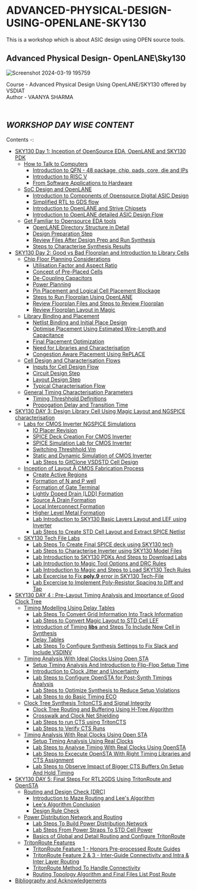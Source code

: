 # ADVANCED-PHYSICAL-DESIGN-USING-OPENLANE-SKY130
This is a workshop which is about ASIC design using OPEN source tools.
## Advanced Physical Design- OpenLANE\Sky130
![Screenshot 2024-03-19 195759](https://github.com/VAANYA-SHARMA/Advanced-Physical-Design-using-OPENLANE-Sky-130/assets/163661889/9e3eb63d-d8ec-4051-96e3-3a3a06a7a540)
<br>

Course -  Advanced Physical Design Using OpenLANE/SKY130 offered by VSDIAT
<br> Author - VAANYA SHARMA
## <br> *WORKSHOP DAY WISE CONTENT* 
Contents -:
* [SKY130 Day 1: Inception of OpenSource EDA, OpenLANE and SKY130 PDK](https://github.com/VAANYA-SHARMA/ADVANCED-PHYSICAL-DESIGN-USING-OPENLANE-SKY130/blob/main/DAY%201.md#sky130-day-1-inception-of-opensource-eda-openlane-and-sky130-pdk)
    - [How to Talk to Computers](https://github.com/VAANYA-SHARMA/ADVANCED-PHYSICAL-DESIGN-USING-OPENLANE-SKY130/blob/main/DAY%201.md#-how-to-talk-to-computers)
        + [Introduction to QFN - 48 package, chip, pads, core, die and IPs](https://github.com/VAANYA-SHARMA/ADVANCED-PHYSICAL-DESIGN-USING-OPENLANE-SKY130/blob/main/DAY%201.md#-introduction-to-qfn---48-package-chip-pads-core-die-and-ips)
        + [Introduction to RISC V](https://github.com/VAANYA-SHARMA/ADVANCED-PHYSICAL-DESIGN-USING-OPENLANE-SKY130/blob/main/DAY%201.md#---introduction-to-risc-v)
        + [From Software Applications to Hardware](https://github.com/VAANYA-SHARMA/ADVANCED-PHYSICAL-DESIGN-USING-OPENLANE-SKY130/blob/main/DAY%201.md#--from-software-applications-to-hardware)
    - [SoC Design and OpenLANE](https://github.com/VAANYA-SHARMA/ADVANCED-PHYSICAL-DESIGN-USING-OPENLANE-SKY130/blob/main/DAY%201.md#-soc-design-and-openlane)
        + [Introduction to Components of Opensource Digital ASIC Design](https://github.com/VAANYA-SHARMA/ADVANCED-PHYSICAL-DESIGN-USING-OPENLANE-SKY130/blob/main/DAY%201.md#-introduction-to-all-components-of-opensource-digital-asic-design)
        + [Simplified RTL to GDS flow](https://github.com/VAANYA-SHARMA/ADVANCED-PHYSICAL-DESIGN-USING-OPENLANE-SKY130/blob/main/DAY%201.md#-simplified-rtl-to-gdsii-flow)
        + [Introduction to OpenLANE and Strive Chipsets](https://github.com/VAANYA-SHARMA/ADVANCED-PHYSICAL-DESIGN-USING-OPENLANE-SKY130/blob/main/DAY%201.md#-introduction-to-openlane-and-strive-chipsets)
        + [Introduction to OpenLANE detailed ASIC Design Flow](https://github.com/VAANYA-SHARMA/ADVANCED-PHYSICAL-DESIGN-USING-OPENLANE-SKY130/blob/main/DAY%201.md#-introduction-to-openlane-detailed-asic-design-flow)
    - [Get Familiar to Opensource EDA tools](https://github.com/VAANYA-SHARMA/ADVANCED-PHYSICAL-DESIGN-USING-OPENLANE-SKY130/blob/main/DAY%201.md#-get-familiar-to-open-source-eda-tools)
        + [OpenLANE Directory Structure in Detail](https://github.com/VAANYA-SHARMA/ADVANCED-PHYSICAL-DESIGN-USING-OPENLANE-SKY130/blob/main/DAY%201.md#-openlane-directory-structure-in-detail)
        + [Design Preparation Step](https://github.com/VAANYA-SHARMA/ADVANCED-PHYSICAL-DESIGN-USING-OPENLANE-SKY130/blob/main/DAY%201.md#-design-preparation-step)
        + [Review Files After Design Prep and Run Synthesis](https://github.com/VAANYA-SHARMA/ADVANCED-PHYSICAL-DESIGN-USING-OPENLANE-SKY130/blob/main/DAY%201.md#-review-files-after-design-prep-and-run-synthesis)
        + [Steps to Characterise Synthesis Results](https://github.com/VAANYA-SHARMA/ADVANCED-PHYSICAL-DESIGN-USING-OPENLANE-SKY130/blob/main/DAY%201.md#-steps-to-characterise-synthesis-results)        
* [SKY130 Day 2: Good vs Bad Floorplan and Introduction to Library Cells]()
    - [Chip Floor Planning Considerations]()
        + [Utilisation Factor and Aspect Ratio]()
        + [Concept of Pre-Placed Cells]()
        + [De-Coupling Capacitors]()
        + [Power Planning](https://github.com/ojasvi-shah/Advanced-Physical-Design-Using-OpenLANE--Ojasvi-Shah/blob/main/DAY%202.md#power-planning)
        + [Pin Placement and Logical Cell Placement Blockage](https://github.com/ojasvi-shah/Advanced-Physical-Design-Using-OpenLANE--Ojasvi-Shah/blob/main/DAY%202.md#pin-placement-and-logical-cell-placement-blockage)
        + [Steps to Run Floorplan Using OpenLANE](https://github.com/ojasvi-shah/Advanced-Physical-Design-Using-OpenLANE--Ojasvi-Shah/blob/main/DAY%202.md#steps-to-run-floorplan-using-openlane)
        + [Review Floorplan Files and Steps to Review Floorplan](https://github.com/ojasvi-shah/Advanced-Physical-Design-Using-OpenLANE--Ojasvi-Shah/blob/main/DAY%202.md#review-floorplan-files-and-steps-to-review-floorplan)
        + [Review Floorplan Layout in Magic](https://github.com/ojasvi-shah/Advanced-Physical-Design-Using-OpenLANE--Ojasvi-Shah/blob/main/DAY%202.md#review-floorplan-layout-in-magic)
     - [Library Binding and Placement](https://github.com/ojasvi-shah/Advanced-Physical-Design-Using-OpenLANE--Ojasvi-Shah/blob/main/DAY%202.md#library-binding-and-placement)
        + [Netlist Binding and Initial Place Design](https://github.com/ojasvi-shah/Advanced-Physical-Design-Using-OpenLANE--Ojasvi-Shah/blob/main/DAY%202.md#netlist-binding-and-initial-place-design)
        + [Optimise Placement Using Estimated Wire-Length and Capacitance](https://github.com/ojasvi-shah/Advanced-Physical-Design-Using-OpenLANE--Ojasvi-Shah/blob/main/DAY%202.md#optimise-placement-using-estimated-wire-length-and-capacitance)
        + [Final Placement Optimization](https://github.com/ojasvi-shah/Advanced-Physical-Design-Using-OpenLANE--Ojasvi-Shah/blob/main/DAY%202.md#final-placement-optimization)
        + [Need for Libraries and Characterisation](https://github.com/ojasvi-shah/Advanced-Physical-Design-Using-OpenLANE--Ojasvi-Shah/blob/main/DAY%202.md#need-for-libraries-and-characterisation)
        + [Congestion Aware Placement Using RePLACE](https://github.com/ojasvi-shah/Advanced-Physical-Design-Using-OpenLANE--Ojasvi-Shah/blob/main/DAY%202.md#congestion-aware-placement-using-replace)
    - [Cell Design and Characterisation Flows](https://github.com/ojasvi-shah/Advanced-Physical-Design-Using-OpenLANE--Ojasvi-Shah/blob/main/DAY%202.md#cell-design-and-characterisation-flows)
        + [Inputs for Cell Design Flow](https://github.com/ojasvi-shah/Advanced-Physical-Design-Using-OpenLANE--Ojasvi-Shah/blob/main/DAY%202.md#inputs-for-cell-design-flow-and-circuit-and-layout-design-step)
        + [Circuit Design Step](https://github.com/ojasvi-shah/Advanced-Physical-Design-Using-OpenLANE--Ojasvi-Shah/blob/main/DAY%202.md#inputs-for-cell-design-flow-and-circuit-and-layout-design-step)
        + [Layout Design Step](https://github.com/ojasvi-shah/Advanced-Physical-Design-Using-OpenLANE--Ojasvi-Shah/blob/main/DAY%202.md#inputs-for-cell-design-flow-and-circuit-and-layout-design-step)
        + [Typical Characterisation Flow](https://github.com/ojasvi-shah/Advanced-Physical-Design-Using-OpenLANE--Ojasvi-Shah/blob/main/DAY%202.md#typical-characterisation-flow)
     - [General Timing Characterisation Parameters](https://github.com/ojasvi-shah/Advanced-Physical-Design-Using-OpenLANE--Ojasvi-Shah/blob/main/DAY%202.md#general-timing-characterisation-parameters)
        + [Timing Threshhold Definitions](https://github.com/ojasvi-shah/Advanced-Physical-Design-Using-OpenLANE--Ojasvi-Shah/blob/main/DAY%202.md#timing-threshhold-definitions)
        + [Propogation Delay and Transition Time](https://github.com/ojasvi-shah/Advanced-Physical-Design-Using-OpenLANE--Ojasvi-Shah/blob/main/DAY%202.md#propogation-delay-and-transition-time)     
* [SKY130 DAY 3: Design Library Cell Using Magic Layout and NGSPICE characterisation](https://github.com/ojasvi-shah/Advanced-Physical-Design-Using-OpenLANE--Ojasvi-Shah/blob/main/DAY%203.md#sky130-day-3-design-library-cell-using-magic-layout-and-ngspice-characterisation)
     - [Labs for CMOS Inverter NGSPICE Simulations](https://github.com/ojasvi-shah/Advanced-Physical-Design-Using-OpenLANE--Ojasvi-Shah/blob/main/DAY%203.md#labs-for-cmos-inverter-ngspice-simulations)
        + [IO Placer Revision](https://github.com/ojasvi-shah/Advanced-Physical-Design-Using-OpenLANE--Ojasvi-Shah/blob/main/DAY%203.md#io-placer-revision)
        + [SPICE Deck Creation For CMOS Inverter](https://github.com/ojasvi-shah/Advanced-Physical-Design-Using-OpenLANE--Ojasvi-Shah/blob/main/DAY%203.md#spice-deck-creation-for-cmos-inverter)
        + [SPICE Simulation Lab for CMOS Inverter](https://github.com/ojasvi-shah/Advanced-Physical-Design-Using-OpenLANE--Ojasvi-Shah/blob/main/DAY%203.md#spice-simulation-lab-for-cmos-inverter)
        + [Switching Threshhold Vm](https://github.com/ojasvi-shah/Advanced-Physical-Design-Using-OpenLANE--Ojasvi-Shah/blob/main/DAY%203.md#switching-threshhold-vm)
        + [Static and Dynamic Simulation of CMOS Inverter](https://github.com/ojasvi-shah/Advanced-Physical-Design-Using-OpenLANE--Ojasvi-Shah/blob/main/DAY%203.md#static-and-dynamic-simulation-of-cmos-inverter)
        + [Lab Steps to GitClone VSDSTD Cell Design](https://github.com/ojasvi-shah/Advanced-Physical-Design-Using-OpenLANE--Ojasvi-Shah/blob/main/DAY%203.md#lab-steps-to-gitclone-vsdstd-cell-design)
     - [Inception of Layout Â CMOS Fabrication Process](https://github.com/ojasvi-shah/Advanced-Physical-Design-Using-OpenLANE--Ojasvi-Shah/blob/main/DAY%203.md#inception-of-layout-%C3%A2-cmos-fabrication-process)
        + [Create Active Regions](https://github.com/ojasvi-shah/Advanced-Physical-Design-Using-OpenLANE--Ojasvi-Shah/blob/main/DAY%203.md#create-active-regions)
        + [Formation of N and P well](https://github.com/ojasvi-shah/Advanced-Physical-Design-Using-OpenLANE--Ojasvi-Shah/blob/main/DAY%203.md#formation-of-n-and-p-well)
        + [Formation of Gate Terminal](https://github.com/ojasvi-shah/Advanced-Physical-Design-Using-OpenLANE--Ojasvi-Shah/blob/main/DAY%203.md#formation-of-gate-terminal)
        + [Lightly Doped Drain [LDD] Formation](https://github.com/ojasvi-shah/Advanced-Physical-Design-Using-OpenLANE--Ojasvi-Shah/blob/main/DAY%203.md#lightly-doped-drain-ldd-formation)
        + [Source Â Drain Formation](https://github.com/ojasvi-shah/Advanced-Physical-Design-Using-OpenLANE--Ojasvi-Shah/blob/main/DAY%203.md#source-%C3%A2-drain-formation)
        + [Local Interconnect Formation](https://github.com/ojasvi-shah/Advanced-Physical-Design-Using-OpenLANE--Ojasvi-Shah/blob/main/DAY%203.md#local-interconnect-formation)
        + [Higher Level Metal Formation](https://github.com/ojasvi-shah/Advanced-Physical-Design-Using-OpenLANE--Ojasvi-Shah/blob/main/DAY%203.md#higher-level-metal-formation)
        + [Lab Introduction to SKY130 Basic Layers Layout and LEF using Inverter](https://github.com/ojasvi-shah/Advanced-Physical-Design-Using-OpenLANE--Ojasvi-Shah/blob/main/DAY%203.md#lab-introduction-to-sky130-basic-layers-layout-and-lef-using-inverter)
        + [Lab Steps to Create STD Cell Layout and Extract SPICE Netlist](https://github.com/ojasvi-shah/Advanced-Physical-Design-Using-OpenLANE--Ojasvi-Shah/blob/main/DAY%203.md#lab-steps-to-create-std-cell-layout-and-extract-spice-netlist)
     - [SKY130 Tech File Labs](https://github.com/ojasvi-shah/Advanced-Physical-Design-Using-OpenLANE--Ojasvi-Shah/blob/main/DAY%203.md#sky130-tech-file-labs)
        + [Lab Steps To Create Final SPICE deck using SKY130 tech](https://github.com/ojasvi-shah/Advanced-Physical-Design-Using-OpenLANE--Ojasvi-Shah/blob/main/DAY%203.md#lab-steps-to-create-final-spice-deak-using-sky130-tech)
        + [Lab Steps to Characterise Inverter using SKY130 Model Files](https://github.com/ojasvi-shah/Advanced-Physical-Design-Using-OpenLANE--Ojasvi-Shah/blob/main/DAY%203.md#lab-steps-to-characterise-inverter-using-sky130-model-files)
        + [Lab Introduction to SKY130 PDKs And Steps to Download Labs](https://github.com/ojasvi-shah/Advanced-Physical-Design-Using-OpenLANE--Ojasvi-Shah/blob/main/DAY%203.md#lab-introduction-to-sky130-pdks-and-steps-to-download-labs)
        + [Lab Introduction to Magic Tool Options and DRC Rules](https://github.com/ojasvi-shah/Advanced-Physical-Design-Using-OpenLANE--Ojasvi-Shah/blob/main/DAY%203.md#lab-introduction-to-magic-tool-options-and-drc-rules)
        + [Lab Introduction to Magic and Steps to Load SKY130 Tech Rules](https://github.com/ojasvi-shah/Advanced-Physical-Design-Using-OpenLANE--Ojasvi-Shah/blob/main/DAY%203.md#lab-introduction-to-magic-and-steps-to-load-sky130-tech-rules)
        + [Lab Excercise to Fix **poly.9** error in SKY130 Tech-File](https://github.com/ojasvi-shah/Advanced-Physical-Design-Using-OpenLANE--Ojasvi-Shah/blob/main/DAY%203.md#lab-excercise-to-fix-poly9-error-in-sky130-tech-file)
        + [Lab Excercise to Implement Poly-Resistor Spacing to Diff and Tap](https://github.com/ojasvi-shah/Advanced-Physical-Design-Using-OpenLANE--Ojasvi-Shah/blob/main/DAY%203.md#lab-excercise-to-implement-poly-resistor-spacing-to-diff-and-tap)
* [SKY130 DAY 4 : Pre-Layout Timing Analysis and Importance of Good Clock Tree](https://github.com/ojasvi-shah/Advanced-Physical-Design-Using-OpenLANE--Ojasvi-Shah/blob/main/DAY%204.md#sky130-day-4--pre-layout-timing-analysis-and-importance-of-good-clock-tree)
     - [Timing Modelling Using Delay Tables](https://github.com/ojasvi-shah/Advanced-Physical-Design-Using-OpenLANE--Ojasvi-Shah/blob/main/DAY%204.md#timing-modelling-using-delay-tables)
        + [Lab Steps To Convert Grid Information Into Track Information](https://github.com/ojasvi-shah/Advanced-Physical-Design-Using-OpenLANE--Ojasvi-Shah/blob/main/DAY%204.md#lab-steps-to-convert-grid-information-into-track-information)
        + [Lab Steps to Convert Magic Layout to STD Cell LEF](https://github.com/ojasvi-shah/Advanced-Physical-Design-Using-OpenLANE--Ojasvi-Shah/blob/main/DAY%204.md#lab-steps-to-convert-magic-layout-to-std-cell-lef)
        + [Introduction of Timing **libs** and Steps To Include New Cell in Synthesis](https://github.com/ojasvi-shah/Advanced-Physical-Design-Using-OpenLANE--Ojasvi-Shah/blob/main/DAY%204.md#introduction-of-timing-libs-and-steps-to-include-new-cell-in-synthesis)
        + [Delay Tables](https://github.com/ojasvi-shah/Advanced-Physical-Design-Using-OpenLANE--Ojasvi-Shah/blob/main/DAY%204.md#delay-tables)
        + [Lab Steps To Configure Synthesis Settings to Fix Slack and Include VSDINV](https://github.com/ojasvi-shah/Advanced-Physical-Design-Using-OpenLANE--Ojasvi-Shah/blob/main/DAY%204.md#lab-steps-to-configure-synthesis-settings-to-fix-slack-and-include-vsdinv)
     - [Timing Analysis With Ideal Clocks Using Open STA](https://github.com/ojasvi-shah/Advanced-Physical-Design-Using-OpenLANE--Ojasvi-Shah/blob/main/DAY%204.md#timing-analysis-with-ideal-clocks-using-open-sta)
        + [Setup Timing Analysis And Introduction to Flip-Flop Setup Time](https://github.com/ojasvi-shah/Advanced-Physical-Design-Using-OpenLANE--Ojasvi-Shah/blob/main/DAY%204.md#setup-timing-analysis-and-introduction-to-flip-flop-setup-time)
        + [Introduction to Clock Jitter and Uncertainty](https://github.com/ojasvi-shah/Advanced-Physical-Design-Using-OpenLANE--Ojasvi-Shah/blob/main/DAY%204.md#introduction-to-clock-jitter-and-uncertainty)
        + [Lab Steps to Configure OpenSTA for Post-Synth Timings Analysis](https://github.com/ojasvi-shah/Advanced-Physical-Design-Using-OpenLANE--Ojasvi-Shah/blob/main/DAY%204.md#lab-steps-to-configure-opensta-for-post-synth-timings-analysis)
        + [Lab Steps to Optimize Synthesis to Reduce Setup Violations](https://github.com/ojasvi-shah/Advanced-Physical-Design-Using-OpenLANE--Ojasvi-Shah/blob/main/DAY%204.md#lab-steps-to-optimize-synthesis-to-reduce-setup-violations)
        + [Lab Steps to do Basic Timing ECO](https://github.com/ojasvi-shah/Advanced-Physical-Design-Using-OpenLANE--Ojasvi-Shah/blob/main/DAY%204.md#lab-steps-to-do-basic-timing-eco)
     - [Clock Tree Synthesis TritonCTS and Signal Integrity](https://github.com/ojasvi-shah/Advanced-Physical-Design-Using-OpenLANE--Ojasvi-Shah/blob/main/DAY%204.md#clock-tree-synthesis-tritoncts-and-signal-integrity)
        + [Clock Tree Routing and Buffering Using H-Tree Algorithm](https://github.com/ojasvi-shah/Advanced-Physical-Design-Using-OpenLANE--Ojasvi-Shah/blob/main/DAY%204.md#clock-tree-routing-and-buffering-using-h-tree-algorithm)
        + [Crosswalk and Clock Net Shielding](https://github.com/ojasvi-shah/Advanced-Physical-Design-Using-OpenLANE--Ojasvi-Shah/blob/main/DAY%204.md#crosswalk-and-clock-net-shielding)
        + [Lab Steps to run CTS using TritonCTS](https://github.com/ojasvi-shah/Advanced-Physical-Design-Using-OpenLANE--Ojasvi-Shah/blob/main/DAY%204.md#lab-steps-to-run-cts-using-tritoncts)
        + [Lab Steps to Verify CTS Runs](https://github.com/ojasvi-shah/Advanced-Physical-Design-Using-OpenLANE--Ojasvi-Shah/blob/main/DAY%204.md#lab-steps-to-verify-cts-runs)
     - [Timing Analysis  With Real Clocks Using Open STA](https://github.com/ojasvi-shah/Advanced-Physical-Design-Using-OpenLANE--Ojasvi-Shah/blob/main/DAY%204.md#timing-analysis--with-real-clocks-using-open-sta)
        + [Setup Timing Analysis Using Real Clocks](https://github.com/ojasvi-shah/Advanced-Physical-Design-Using-OpenLANE--Ojasvi-Shah/blob/main/DAY%204.md#setup-timing-analysis-using-real-clocks)
        + [Lab Steps to Analyse Timing With Real Clocks Using OpenSTA](https://github.com/ojasvi-shah/Advanced-Physical-Design-Using-OpenLANE--Ojasvi-Shah/blob/main/DAY%204.md#setup-timing-analysis-using-real-clocks)
        + [Lab Steps to Excecute OpenSTA With Right Timing Libraries and CTS Assignment](https://github.com/ojasvi-shah/Advanced-Physical-Design-Using-OpenLANE--Ojasvi-Shah/blob/main/DAY%204.md#lab-steps-to-excecute-opensta-with-right-timing-libraries-and-cts-assignment)
        + [Lab Steps to Observe Impact of Bigger CTS Buffers On Setup And Hold Timing](https://github.com/ojasvi-shah/Advanced-Physical-Design-Using-OpenLANE--Ojasvi-Shah/blob/main/DAY%204.md#lab-steps-to-observe-impact-of-bigger-cts-buffers-on-setup-and-hold-timing)
* [SKY130 DAY 5: Final Steps For RTL2GDS Using TritonRoute and OpenSTA](https://github.com/ojasvi-shah/Advanced-Physical-Design-Using-OpenLANE--Ojasvi-Shah/blob/main/DAY%205.md#sky130-day-5-final-steps-for-rtl2gds-using-tritonroute-and-opensta)
     - [Routing and Design Check [DRC]](https://github.com/ojasvi-shah/Advanced-Physical-Design-Using-OpenLANE--Ojasvi-Shah/blob/main/DAY%205.md#routing-and-design-check-drc)
        + [Introduction to Maze Routing and Lee's Algorithm](https://github.com/ojasvi-shah/Advanced-Physical-Design-Using-OpenLANE--Ojasvi-Shah/blob/main/DAY%205.md#introduction-to-maze-routing-and-lees-algorithm)
        + [Lee's Algorithm Conclusion](https://github.com/ojasvi-shah/Advanced-Physical-Design-Using-OpenLANE--Ojasvi-Shah/blob/main/DAY%205.md#lees-algorithm-conclusion)
        + [Design Rule Check](https://github.com/ojasvi-shah/Advanced-Physical-Design-Using-OpenLANE--Ojasvi-Shah/blob/main/DAY%205.md#design-rule-check)
     - [Power Distribution Network and Routing](https://github.com/ojasvi-shah/Advanced-Physical-Design-Using-OpenLANE--Ojasvi-Shah/blob/main/DAY%205.md#power-distribution-network-and-routing)
        + [Lab Steps To Build Power Distribution Network](https://github.com/ojasvi-shah/Advanced-Physical-Design-Using-OpenLANE--Ojasvi-Shah/blob/main/DAY%205.md#lab-steps-to-build-power-distribution-network)
        + [Lab Steps From Power Straps To STD Cell Power](https://github.com/ojasvi-shah/Advanced-Physical-Design-Using-OpenLANE--Ojasvi-Shah/blob/main/DAY%205.md#lab-steps-from-power-straps-to-std-cell-power)
        + [Basics of Global and Detail Routing and Configure TritonRoute](https://github.com/ojasvi-shah/Advanced-Physical-Design-Using-OpenLANE--Ojasvi-Shah/blob/main/DAY%205.md#basics-of-global-and-detail-routing-and-configure-tritonroute)
     - [TritonRoute Features](https://github.com/ojasvi-shah/Advanced-Physical-Design-Using-OpenLANE--Ojasvi-Shah/blob/main/DAY%205.md#tritonroute-features)
        + [TritonRoute Feature 1 - Honors Pre-processed Route Guides](https://github.com/ojasvi-shah/Advanced-Physical-Design-Using-OpenLANE--Ojasvi-Shah/blob/main/DAY%205.md#tritonroute-feature-1---honors-pre-processed-route-guides)
        + [TritonRoute Feature 2 & 3 - Inter-Guide Connectivity and Intra & Inter Layer Routing](https://github.com/ojasvi-shah/Advanced-Physical-Design-Using-OpenLANE--Ojasvi-Shah/blob/main/DAY%205.md#tritonroute-feature-2--3---inter-guide-connectivity-and-intra--inter-layer-routing)
        + [TritonRoute Method To Handle Connectivity](https://github.com/ojasvi-shah/Advanced-Physical-Design-Using-OpenLANE--Ojasvi-Shah/blob/main/DAY%205.md#tritonroute-method-to-handle-connectivity)
        + [Routing Topology Algorithm and Final Files List Post Route](https://github.com/ojasvi-shah/Advanced-Physical-Design-Using-OpenLANE--Ojasvi-Shah/blob/main/DAY%205.md#routing-topology-algorithm-and-final-files-list-post-route)
* [Bibliography and Acknowledgements](https://github.com/ojasvi-shah/Advanced-Physical-Design-Using-OpenLANE--Ojasvi-Shah/blob/main/Bibliography%20and%20Acknowledgements.md)
